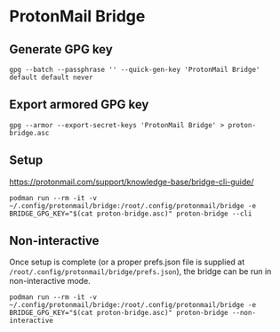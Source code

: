 # ProtonMail Bridge

## Generate GPG key
```
gpg --batch --passphrase '' --quick-gen-key 'ProtonMail Bridge' default default never
```

## Export armored GPG key
```
gpg --armor --export-secret-keys 'ProtonMail Bridge' > proton-bridge.asc
```

## Setup

https://protonmail.com/support/knowledge-base/bridge-cli-guide/

```
podman run --rm -it -v ~/.config/protonmail/bridge:/root/.config/protonmail/bridge -e BRIDGE_GPG_KEY="$(cat proton-bridge.asc)" proton-bridge --cli
```

## Non-interactive

Once setup is complete (or a proper prefs.json file is supplied at `/root/.config/protonmail/bridge/prefs.json`), the bridge can be run in non-interactive mode.

```
podman run --rm -it -v ~/.config/protonmail/bridge:/root/.config/protonmail/bridge -e BRIDGE_GPG_KEY="$(cat proton-bridge.asc)" proton-bridge --non-interactive
```
